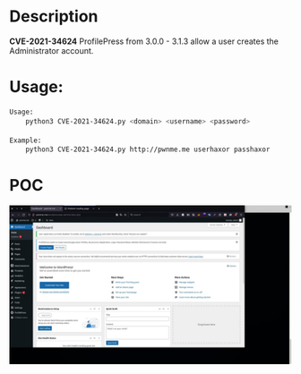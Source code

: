 # Description
**CVE-2021-34624**
ProfilePress from 3.0.0 - 3.1.3 allow a user creates the Administrator account.

# Usage:
```bash
Usage:
    python3 CVE-2021-34624.py <domain> <username> <password>

Example:
    python3 CVE-2021-34624.py http://pwnme.me userhaxor passhaxor
```
# POC
[![thumb](./picture1.png)](https://vimeo.com/636025647)